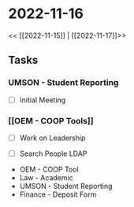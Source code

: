 # 2022-11-16
<< [[2022-11-15]] | [[2022-11-17]]>>
## Tasks
### UMSON - Student Reporting
- [ ] Initial Meeting

### [[OEM - COOP Tools]]
- [ ] Work on Leadership
- [ ] Search People LDAP


- OEM - COOP Tool
- Law - Academic
- UMSON - Student Reporting
- Finance - Deposit Form





